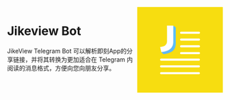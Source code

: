 <img align="right" src="https://github.com/sorcererxw/jikeview-bot/blob/master/assert/icon.png" width="200" />

# Jikeview Bot

JikeView Telegram Bot 可以解析即刻App的分享链接，并将其转换为更加适合在 Telegram 内阅读的消息格式，方便向您向朋友分享。
